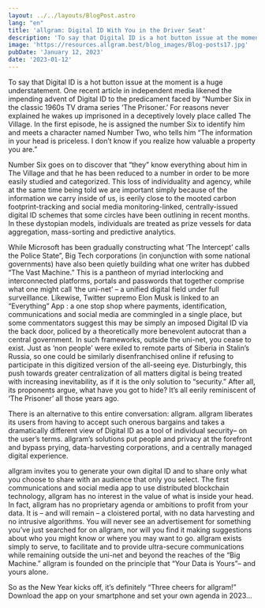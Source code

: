 ```yaml
---
layout: ../../layouts/BlogPost.astro
lang: "en"
title: 'allgram: Digital ID With You in the Driver Seat'
description: 'To say that Digital ID is a hot button issue at the moment is a huge understatement. One recent article in independent media likened the impending advent of Digital ID...'
image: 'https://resources.allgram.best/blog_images/Blog-posts17.jpg'
pubDate: 'January 12, 2023'
date: '2023-01-12'
---
```


To say that Digital ID is a hot button issue at the moment is a huge understatement. One recent article in independent media likened the impending advent of Digital ID to the predicament faced by “Number Six in the classic 1960s TV drama series ‘The Prisoner.’ For reasons never explained he wakes up imprisoned in a deceptively lovely place called The Village. In the first episode, he is assigned the number Six to identify him and meets a character named Number Two, who tells him “The information in your head is priceless. I don’t know if you realize how valuable a property you are.”

Number Six goes on to discover that “they” know everything about him in The Village and that he has been reduced to a number in order to be more easily studied and categorized. This loss of individuality and agency, while at the same time being told we are important simply because of the information we carry inside of us, is eerily close to the mooted carbon footprint-tracking and social media monitoring-linked, centrally-issued digital ID schemes that some circles have been outlining in recent months. In these dystopian models, individuals are treated as prize vessels for data aggregation, mass-sorting and predictive analytics.

While Microsoft has been gradually constructing what ‘The Intercept’ calls the Police State”, Big Tech corporations (in conjunction with some national governments) have also been quietly building what one writer has dubbed “The Vast Machine.” This is a pantheon of myriad interlocking and interconnected platforms, portals and passwords that together comprise what one might call ‘the uni-net’ – a unified digital field under full surveillance. Likewise, Twitter supremo Elon Musk is linked to an “Everything” App : a one stop shop where payments, identification, communications and social media are commingled in a single place, but some commentators suggest this may be simply an imposed Digital ID via the back door, policed by a theoretically more benevolent autocrat than a central government. In such frameworks, outside the uni-net, you cease to exist. Just as ‘non people’ were exiled to remote parts of Siberia in Stalin’s Russia, so one could be similarly disenfranchised online if refusing to participate in this digitized version of the all-seeing eye.  Disturbingly, this push towards greater centralization of all matters digital is being treated with increasing inevitability, as if it is the only solution to “security.” After all, its proponents argue, what have you got to hide? It’s all eerily reminiscent of ‘The Prisoner’ all those years ago.

There is an alternative to this entire conversation:  allgram. allgram liberates its users from having to accept such onerous bargains and takes a dramatically different view of Digital ID as a tool of individual security– on the user’s terms.  allgram’s solutions put people and privacy at the forefront and bypass prying, data-harvesting corporations, and a centrally managed digital experience.

allgram invites you to generate your own digital ID and to share only what you choose to share with an audience that only you select. The first communications and social media app to use distributed blockchain technology, allgram has no interest in the value of what is inside your head. In fact, allgram has no proprietary agenda or ambitions to profit from your data. It is – and will remain – a cloistered portal, with no data harvesting and no intrusive algorithms. You will never see an advertisement for something you’ve just searched for on allgram, nor will you find it making suggestions about who you might know or where you may want to go. allgram exists simply to serve, to facilitate and to provide ultra-secure communications while remaining outside the uni-net and beyond the reaches of the “Big Machine.” allgram is founded on the principle that “Your Data is Yours”– and yours alone.

So as the New Year kicks off, it’s definitely “Three cheers for allgram!” Download the app on your smartphone and set your own agenda in 2023…
